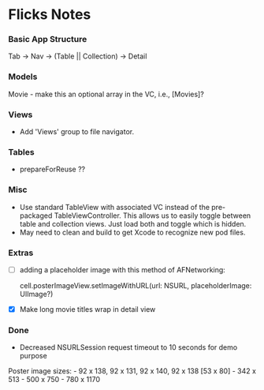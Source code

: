# Flicks Notes

### Basic App Structure

Tab -> Nav -> (Table || Collection) -> Detail


### Models
Movie - make this an optional array in the VC, i.e., [Movies]?

### Views
- Add 'Views' group to file navigator.

### Tables
- prepareForReuse ??

### Misc
- Use standard TableView with associated VC instead of the pre-packaged TableViewController. This allows us to easily toggle between table and collection views. Just load both and toggle which is hidden.
- May need to clean and build to get Xcode to recognize new pod files.

### Extras
- [ ] adding a placeholder image with this method of AFNetworking:

    cell.posterImageView.setImageWithURL(url: NSURL, placeholderImage: UIImage?)

- [x] Make long movie titles wrap in detail view

### Done
- Decreased NSURLSession request timeout to 10 seconds for demo purpose

Poster image sizes:
    - 92 x 138, 92 x 131, 92 x 140, 92 x 138 [53 x 80]
    - 342 x 513
    - 500 x 750
    - 780 x 1170

